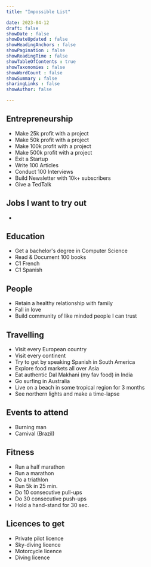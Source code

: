 ```yaml
---
title: "Impossible List"

date: 2023-04-12
draft: false
showDate : false
showDateUpdated : false
showHeadingAnchors : false
showPagination : false
showReadingTime : false
showTableOfContents : true
showTaxonomies : false 
showWordCount : false
showSummary : false
sharingLinks : false
showAuthor: false

---
```


## Entrepreneurship

- Make 25k profit with a project 
- Make 50k profit  with a project 
- Make 100k profit with a project 
- Make 500k profit with a project 
- Exit a Startup
- Write 100 Articles 
- Conduct 100 Interviews
- Build Newsletter with 10k+ subscribers 
- Give a TedTalk 

## Jobs I want to try out 

- 
## Education 

- Get a bachelor's degree in Computer Science
- Read & Document 100 books 
- C1 French 
- C1 Spanish 

## People

- Retain a healthy relationship with family
- Fall in love 
- Build community of like minded people I can trust 

## Travelling  

- Visit every European country
- Visit every continent 
- Try to get by speaking Spanish in South America 
- Explore food markets all over Asia
- Eat authentic Dal Makhani (my fav food) in India 
- Go surfing in Australia 
- Live on a beach in some tropical region for 3 months
- See northern lights and make a time-lapse

## Events to attend 

- Burning man 
- Carnival (Brazil)

## Fitness 

- Run a half marathon 
- Run a marathon 
- Do a triathlon 
- Run 5k in 25 min. 
- Do 10 consecutive pull-ups 
- Do 30 consecutive push-ups 
- Hold a hand-stand for 30 sec. 

## Licences to get 

- Private pilot licence 
- Sky-diving licence 
- Motorcycle licence 
- Diving licence 




